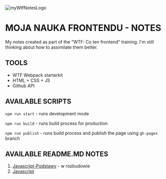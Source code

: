 ![myWtfNotesLogo](https://mir-cdn.behance.net/v1/rendition/project_modules/fs/85c71f90815521.5f10cd28aed53.jpg "Moja nauka Frontendu")

# MOJA NAUKA FRONTENDU - NOTES

My notes created as part of the "WTF: Co ten frontend" training. I'm still thinking about how to assimilate them better.

## TOOLS

- WTF Webpack starterkit
- HTML + CSS + JS
- Github API

## AVAILABLE SCRIPTS

`npm run start` - runs development mode

`npm run build` - runs build process for production

`npm run publish` - runs build process and publish the page using `gh-pages` branch

## AVAILABLE README.MD NOTES

1. [Javascript-Podstawy](https://codepen.io/kamilmalinowski/pen/JjKzWoZ) - w rozbudowie
2. [Javascript](https://github.com/kamilMalinowski/webpack-test/blob/master/README-JS.md)



